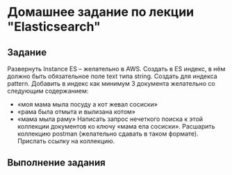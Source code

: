 # Домашнее задание по лекции "Elasticsearch"

## Задание

Развернуть Instance ES – желательно в AWS.
Создать в ES индекс, в нём должно быть обязательное поле text типа string.
Создать для индекса pattern.
Добавить в индекс как минимум 3 документа желательно со следующим содержанием:
- «моя мама мыла посуду а кот жевал сосиски»
- «рама была отмыта и вылизана котом»
- «мама мыла раму»
Написать запрос нечеткого поиска к этой коллекции документов ко ключу «мама ела сосиски».
Расшарить коллекцию postman (желательно сдавать в таком формате).
Прислать ссылку на коллекцию.

## Выполнение задания
